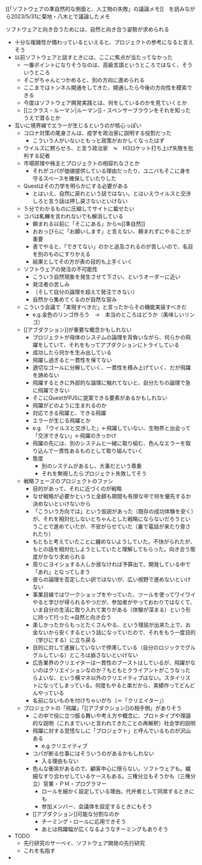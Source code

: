 
[[「ソフトウェアの準自然的な側面と、人工物の失敗」の議論メモ]]　を読みながら2023/5/31に菊地・八木とで議論したメモ

ソフトウェアと向き合うためには、自然と向き合う姿勢が求められる
- 十分な複雑性が備わっているといえると、プロジェクトの参考になると言えそう
- 以前ソフトウェアと話すときには、ここに焦点が当たってなかった
	- 一番ポイントになりそうなのは、高級言語というところではなく、そういうところ
	- そこがちゃんとつかめると、別の方向に進められる
	- ここまではトンネル開通をしてきた、開通したら今後の方向性を模索できる
	- 今度はソフトウェア開発実践とは、何をしているのかを見ていくとか
	- [[ニクラス・ルーマン|ルーマン]]・スペンサーブラウンをそれを知ったうえで潜るとか
- 互いに境界線でエラーが生じるというのが核心っぽい
	- コロナ対策の尾身さんは、疫学を政治家に説明する役割だった
		- こういう人がいないともっと政策がおかしくなったはず
	- ウイルスに黙らせろ、と言う政治家　≒　H3ロケット打ち上げ失敗を批判する記者
	- 市場原理や株主とプロジェクトの相容れなさとか
		- それがコパが価値提供している理由だったり、ユニバもそこに身を守るスペースを確保していたりした
	- Questはその力学を明らかにする必要がある
		- とはいえ、自然に戻れという話ではない。とはいえウイルスと交渉しろと言う話は押し戻さないといけない
	- ５分でわかるものに圧縮してサイトに載せたい
	- コパは軋轢を言われないでも解消している
		- 頼まれる以前に「そこにある」から≒[[準自然]]
		- おおっぴらに「お願いします」と言えない、頼まれずにやることが重要
		- 表でやると、「できてない」のかと追及されるのが苦しいので、名目を別のものにすりかえる
		- 結果としてその方が表の目的も上手くいく
	- ソフトウェアの発注の不可能性
		- こういう自然現象を発生させて下さい、というオーダーに近い
		- 発注者の苦しみ
		- （そして自分の論理を超えて発注できない）
		- 自然から集めてくるのが自然な営み
	- こういう会議で「実現すべきだ」と言ったからその機能実装すべきだ
		- e.g.金色のリンゴ作ろう　→　本当のところはどうか（美味しいリンゴ）
	- [[アブダクション]]が重要な概念かもしれない
		- プロジェクトが母体のシステムの論理を背負いながら、何らかの飛躍をしていて、それをもってアブダクションにトライしている
		- 成功したら何かを生み出している
		- 飛躍し過ぎると一貫性を保てない
		- 適切なゴールに分解していく、一貫性を積み上げていく、だが飛躍を諦めない
		- 飛躍するときに外部的な論理に触れてないと、自分たちの論理で急に飛躍できない
		- そこにQuestがPJSに提案できる要素があるかもしれない
		- 飛躍がどのように生まれるのか
		- 対応できる飛躍と、できる飛躍
		- エラーが生じる飛躍とか
		- e.g. 「ウイルスと交渉した」←飛躍していない、生物界と出会って「交渉できない」←飛躍のきっかけ
		- 飛躍の先には、別のシステムと一緒に取り組む、色んなエラーを取り込んで一貫性あるものとして取り組んでいく
		- 態度
			- 別のシステムがあるし、大事だという尊重
			- それを無視したらプロジェクト失敗してそう
	- 戦略フェーズのプロジェクトのファシ
		- 目的があって、それに近づくのが戦略
		- なぜ戦略が必要かというと金額も期間も有限な中で何を優先するか決めないといけないから
		- 「こういう方向では」という仮説があった（既存の成功体験を安く）が、それを相対化しないとちゃんとした戦略にならないだろうということで進めていたが、不安がらせていた（裏で電話が来たり脅されたり）
		- もともと考えていたことに纏めないようしていた。不快がられたが、もとの話を相対化しようとしていたと理解してもらった。向き合う態度がかなり求められる
		- 周りにヨイショする人しか居なければ予算出て、開発している中で「あれ」となってしまう
		- 彼らの論理を否定したい訳ではないが、広い視野で進めないといけない
		- 事業目線ではワークショップをやっていた、ツールを使ってワイワイやると学びが得られるやつだが、参加者がやっておわりではなくて、いま自分の生活に取り入れて実りがある（体験が深まる）という形に持って行った→自然と向き合う
		- 楽しかったからもっとたくさんやる、という理屈が出来た上で、お金ないから安くするという話になっていたので、それをもう一度目的（学びにする）に立ち戻る
		- 目的に対して進展していないで停滞している（自分のロジックでグルグルしている）ところは崩さないといけない
		- 広告業界のクリエイターは一貫性のブーストはしているが、飛躍がないのはクリエイションなのか？もともとクライアントがこうなったらよいな、という横マネ以外のクリエイティブはない。スタイリストになってしまっている。何度もやると楽だから、実績作ってどんどんやっている
		- 名前にないものを付けちゃいがち（＝「クリエイター」）
	- プロジェクトの「飛躍」「[[アブダクション]]の相手側」がありそう
		- この中で役に立つ振る舞いや考え方や概念に、プロトタイプや理論的な説明（これまでいいと言われてきたことの再解釈）社会学的説明
		- 飛躍に対する覚悟なしに「プロジェクト」と呼んでいるものが沢山ある
			- e.g.クリエイティブ
		- コパが断る仕事にはそういうのがあるかもしれない
			- 入る理由もない
		- 色んな衝突があるので、顧客中心に限らない。ソフトウェアも。繊細なすり合わせしているケースもある。三権分立もそうかも（三権分立）営業・ＰＭ・プログラマー
			- ロールを細かく設定している理由。代弁者として同席するときにも
			- 参加メンバー、会議体を設定するときにもそう
		- [[アブダクション]]可能な分割なのか
			- チーミング・ロールに応用できそう
			- あとは飛躍幅が広くなるようなチーミングもありそう
- TODO
	- 先行研究のサーベイ、ソフトウェア開発の先行研究
	- これを名指す
- 